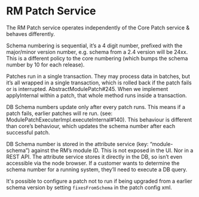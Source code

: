 # RM Patch Service

The RM Patch service operates independently of the Core Patch service & behaves differently.

Schema numbering is sequential, it’s a 4 digit number, prefixed with the major/minor version number, e.g. schema from a 2.4 version will be 24xx. This is a different policy to the core numbering (which bumps the schema number by 10 for each release).

Patches run in a single transaction. They may process data in batches, but it’s all wrapped in a single transaction, which is rolled back if the patch fails or is interrupted. AbstractModulePatch#245. When we implement applyInternal within a patch, that whole method runs inside a transaction.

DB Schema numbers update only after every patch runs. This means if a patch fails, earlier patches will re run. (see: ModulePatchExecuterImpl.executeInternal#140). This behaviour is different than core’s behaviour, which updates the schema number after each successful patch.

DB Schema number is stored in the attribute service (key: “module-schema”) against the RM’s module ID. This is not exposed in the UI. Nor in a REST API. The attribute service stores it directly in the DB, so isn’t even accessible via the node browser. 
If a customer wants to determine the schema number for a running system, they’ll need to execute a DB query.

It's possible to configure a patch not to run if being upgraded from a earlier schema version by setting `fixesFromSchema` in the patch config xml.
